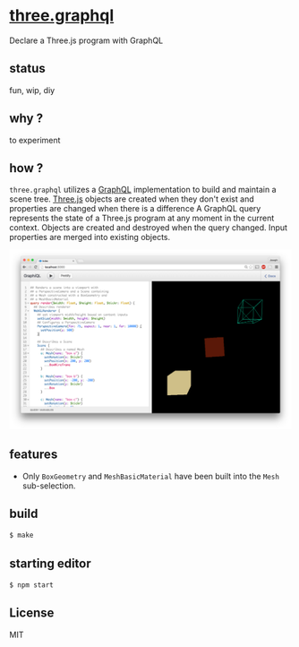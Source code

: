 [three.graphql](https://github.com/jwerle/three.graphql)
=============

Declare a Three.js program with GraphQL

## status

fun, wip, diy

## why ?

to experiment

## how ?

`three.graphql` utilizes a
[GraphQL](https://github.com/graphql/graphiql) implementation to build and maintain
a scene tree. [Three.js](https://github.com/mrdoob/three.js/) objects are created
when they don't exist and properties are changed when there is a difference
A GraphQL query represents the state of a Three.js program at any moment in
the current context. Objects are created and destroyed when the query changed.
Input properties are merged into existing objects.

![](assets/screenshot.png)

## features

* Only `BoxGeometry` and `MeshBasicMaterial` have been built into the
`Mesh` sub-selection.

## build

```sh
$ make
```

## starting editor

```sh
$ npm start
```

## License

MIT

